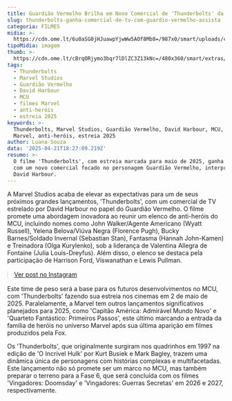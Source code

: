 ```yaml
---
title: Guardião Vermelho Brilha em Novo Comercial de 'Thunderbolts' da Marvel
slug: thunderbolts-ganha-comercial-de-tv-com-guardio-vermelho-assista
categoria: FILMES
midia: >-
  https://cdn.ome.lt/6u0aSG0jHJuawpYjwWw5AOf8Mb8=/987x0/smart/uploads/conteudo/fotos/OMELETE_CAPA_-_2025-04-21T133014.413.png
tipoMidia: imagem
thumb: >-
  https://cdn.ome.lt/cBrqORjymo3bqr7lDlZC3Z13kNc=/480x360/smart/extras/conteudos/omelete_THUMB_-_2025-04-21T133002.971.png
tags:
  - Thunderbolts
  - Marvel Studios
  - Guardião Vermelho
  - David Harbour
  - MCU
  - filmes Marvel
  - anti-heróis
  - estreia 2025
keywords: >-
  Thunderbolts, Marvel Studios, Guardião Vermelho, David Harbour, MCU, filmes
  Marvel, anti-heróis, estreia 2025
author: Luana Souza
data: '2025-04-21T18:27:09.219Z'
resumo: >-
  O filme 'Thunderbolts', com estreia marcada para maio de 2025, ganha destaque
  com um novo comercial focado no personagem Guardião Vermelho, interpretado por
  David Harbour.
---
```


A Marvel Studios acaba de elevar as expectativas para um de seus próximos grandes lançamentos, 'Thunderbolts', com um comercial de TV estrelado por David Harbour no papel do Guardião Vermelho. O filme promete uma abordagem inovadora ao reunir um elenco de anti-heróis do MCU, incluindo nomes como John Walker/Agente Americano (Wyatt Russell), Yelena Belova/Viúva Negra (Florence Pugh), Bucky Barnes/Soldado Invernal (Sebastian Stan), Fantasma (Hannah John-Kamen) e Treinadora (Olga Kurylenko), sob a liderança de Valentina Allegra de Fontaine (Julia Louis-Dreyfus). Além disso, o elenco se destaca pela participação de Harrison Ford, Viswanathan e Lewis Pullman.

<blockquote class="instagram-media" data-instgrm-permalink="https://www.instagram.com/reel/DItu3KTsysF/" data-instgrm-version="14" style="width:100%; max-width:540px; margin:1rem auto;"><a href="https://www.instagram.com/reel/DItu3KTsysF/">Ver post no Instagram</a></blockquote>

Este time de peso será a base para os futuros desenvolvimentos no MCU, com 'Thunderbolts' fazendo sua estreia nos cinemas em 2 de maio de 2025. Paralelamente, a Marvel tem outros lançamentos significativos planejados para 2025, como 'Capitão América: Admirável Mundo Novo' e 'Quarteto Fantástico: Primeiros Passos', este último marcando a entrada da família de heróis no universo Marvel após sua última aparição em filmes produzidos pela Fox.

Os 'Thunderbolts', que originalmente surgiram nos quadrinhos em 1997 na edição de 'O Incrível Hulk' por Kurt Busiek e Mark Bagley, trazem uma dinâmica única de personagens com histórias complexas e multifacetadas. Este lançamento não só promete ser um marco no MCU, mas também preparar o terreno para a Fase 6, que será concluída com os filmes 'Vingadores: Doomsday' e 'Vingadores: Guerras Secretas' em 2026 e 2027, respectivamente.
